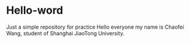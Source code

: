 # Hello-word
Just a simple repository for practice
Hello everyone my name is Chaofei Wang, student of Shanghai JiaoTong University.
